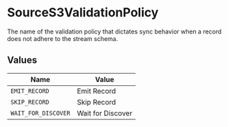 # SourceS3ValidationPolicy

The name of the validation policy that dictates sync behavior when a record does not adhere to the stream schema.


## Values

| Name                | Value               |
| ------------------- | ------------------- |
| `EMIT_RECORD`       | Emit Record         |
| `SKIP_RECORD`       | Skip Record         |
| `WAIT_FOR_DISCOVER` | Wait for Discover   |